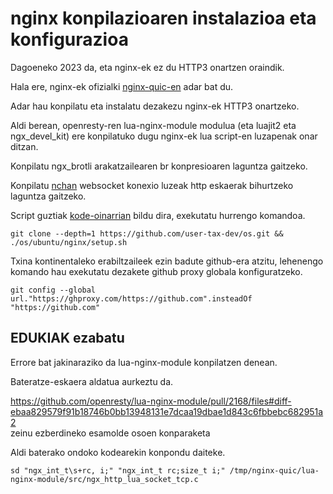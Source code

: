 # nginx konpilazioaren instalazioa eta konfigurazioa

Dagoeneko 2023 da, eta nginx-ek ez du HTTP3 onartzen oraindik.

Hala ere, nginx-ek ofizialki [nginx-quic-en](https://quic.nginx.org) adar bat du.

Adar hau konpilatu eta instalatu dezakezu nginx-ek HTTP3 onartzeko.

Aldi berean, openresty-ren lua-nginx-module modulua (eta luajit2 eta ngx_devel_kit) ere konpilatuko dugu nginx-ek lua script-en luzapenak onar ditzan.

Konpilatu ngx_brotli arakatzailearen br konpresioaren laguntza gaitzeko.

Konpilatu [nchan](https://github.com/slact/nchan) websocket konexio luzeak http eskaerak bihurtzeko laguntza gaitzeko.

Script guztiak [kode-oinarrian](https://github.com/user-tax-dev/os) bildu dira, exekutatu hurrengo komandoa.

```
git clone --depth=1 https://github.com/user-tax-dev/os.git && ./os/ubuntu/nginx/setup.sh
```

Txina kontinentaleko erabiltzaileek ezin badute github-era atzitu, lehenengo komando hau exekutatu dezakete github proxy globala konfiguratzeko.

```
git config --global url."https://ghproxy.com/https://github.com".insteadOf "https://github.com"
```

## EDUKIAK ezabatu

Errore bat jakinaraziko da lua-nginx-module konpilatzen denean.

Bateratze-eskaera aldatua aurkeztu da.

https://github.com/openresty/lua-nginx-module/pull/2168/files#diff-ebaa829579f91b18746b0bb13948131e7dcaa19dbae1d843c6fbbebc682951a2<br>zeinu ezberdineko esamolde osoen konparaketa

Aldi baterako ondoko kodearekin konpondu daiteke.

```
sd "ngx_int_t\s+rc, i;" "ngx_int_t rc;size_t i;" /tmp/nginx-quic/lua-nginx-module/src/ngx_http_lua_socket_tcp.c
```